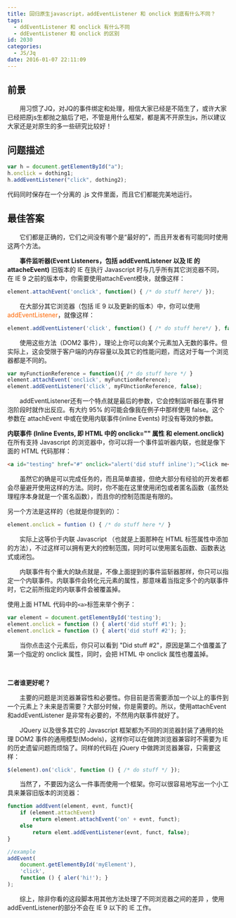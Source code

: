 ```yaml
---
title: 回归原生javascript，addEventListener 和 onclick 到底有什么不同？
tags:
  - ddEventListener 和 onclick 有什么不同
  - ddEventListener 和 onclick 的区别
id: 2030
categories:
  - JS/Jq
date: 2016-01-07 22:11:09
---
```


## 前景
&emsp;&emsp;用习惯了JQ，对JQ的事件绑定和处理，相信大家已经是不陌生了，或许大家已经把原js生都抛之脑后了吧，不管是用什么框架，都是离不开原生js，所以建议大家还是对原生的多一些研究比较好！

## 问题描述
```javascript
var h = document.getElementById("a");
h.onclick = dothing1;
h.addEventListener("click", dothing2);
```
代码同时保存在一个分离的 .js 文件里面，而且它们都能完美地运行。

## 最佳答案
&emsp;&emsp;它们都是正确的，它们之间没有哪个是“最好的”，而且开发者有可能同时使用这两个方法。

&emsp;&emsp;**事件监听器(Event Listeners，包括 addEventListener 以及 IE 的 attacheEvent)**
旧版本的 IE 在执行 Javascript 时与几乎所有其它浏览器不同，在 IE 9 之前的版本中，你需要使用attachEvent模块，就像这样：
```javascript
element.attachEvent('onclick', function() { /* do stuff here*/ });
```
&emsp;&emsp;在大部分其它浏览器（包括 IE 9 以及更新的版本）中，你可以使用 <span style="color: #ff6600;">addEventListener</span>，就像这样：
```javascript
element.addEventListener('click', function() { /* do stuff here*/ }, false);
```
&emsp;&emsp;使用这些方法（DOM2 事件），理论上你可以向某个元素加入无数的事件。但实际上，这会受限于客户端的内存容量以及其它的性能问题，而这对于每一个浏览器都是不同的。
```javascript
var myFunctionReference = function(){ /* do stuff here */ }
element.attachEvent('onclick', myFunctionReference);
element.addEventListener('click', myFUnctionReference, false);
```
&emsp;&emsp;addEventListener还有一个特点就是最后的参数，它会控制监听器在事件冒泡阶段时就作出反应。有大约 95% 的可能会像我在例子中那样使用 false。这个参数在 attachEvent 中或在使用内联事件(inline Events) 时没有等效的参数。

**内联事件 (Inline Events, 即 HTML 中的 onclick="" 属性 和 element.onclick)**
在所有支持 Javascript 的浏览器中，你可以将一个事件监听器内联，也就是像下面的 HTML 代码那样：
```html
<a id="testing" href="#" onclick="alert('did stuff inline');">Click me</a>
```
&emsp;&emsp;虽然它的确是可以完成任务的，而且简单直接，但绝大部分有经验的开发者都会尽量避开使用这样的方法。同时，你不能在这里使用闭包或者匿名函数（虽然处理程序本身就是一个匿名函数），而且你的控制范围是有限的。

另一个方法是这样的（也就是你提到的）：
```javascript
element.onclick = funtion () { /* do stuff here */ }
```
&emsp;&emsp;实际上这等价于内联 Javascript （也就是上面那种在 HTML 标签属性中添加的方法），不过这样可以拥有更大的控制范围，同时可以使用匿名函数、函数表达式或闭包。

&emsp;&emsp;内联事件有个重大的缺点就是，不像上面提到的事件监斩器那样，你只可以指定一个内联事件。内联事件会转化元元素的属性，那意味着当指定多个的内联事件时，它之前所指定的内联事件会被覆盖掉。

使用上面 HTML 代码中的```<a>```标签来举个例子：
```javascript
var element = document.getElementById('testing');
element.onclick = function () { alert('did stuff #1'); };
element.onclick = function () { alert('did stuff #2'); };
```
&emsp;&emsp;当你点击这个元素后，你只可以看到 "Did stuff #2"，原因是第二个值覆盖了第一个指定的 onclick 属性，同时，会把 HTML 中 onclick 属性也覆盖掉。

&nbsp;

**二者谁更好呢？**

&emsp;&emsp;主要的问题是浏览器兼容性和必要性。你目前是否需要添加一个以上的事件到一个元素上？未来是否需要？大部分时候，你是需要的。所以，使用attachEvent和addEventListener 是非常有必要的，不然用内联事件就好了。

&emsp;&emsp;JQuery 以及很多其它的 Javascript 框架都为不同的浏览器封装了通用的处理 DOM2 事件的通用模型(Models)，这样你可以在做跨浏览器兼容时不需要为 IE 的历史遗留问题而烦恼了。同样的代码在 jQuery 中做跨浏览器兼容，只需要这样：
```javascript
$(element).on('click', function () { /* do stuff */ });
```
&emsp;&emsp;当然了，不要因为这么一件事而使用一个框架。你可以很容易地写出一个小工具来兼容旧版本的浏览器：
```javascript
function addEvent(element, evnt, funct){
    if (element.attachEvent)
        return element.attachEvent('on' + evnt, funct);
    else
        return elemt.addEventListener(evnt, funct, false);
}

//example
addEvent(
    document.getElementById('myElement'),
    'click',
    function () { aler('hi!'); }
);
```
&emsp;&emsp;综上，除非你看的这段脚本用其他方法处理了不同浏览器之间的差异 ，使用addEventListener的部分不会在 IE 9 以下的 IE 工作。